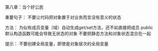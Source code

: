 第八章：当个好公民

重要句子：
不要让代码把对象置于对业务而言没有意义的状态

方法：
为似有成员变量（域）自动生成get/set方法，还不如直接把成员 public
默认构造函数可能会导致无状态的对象
不要把静态方法和对象状态混合在一起

提示：
不要创建全局变量，即使是对象层次的全局变量

